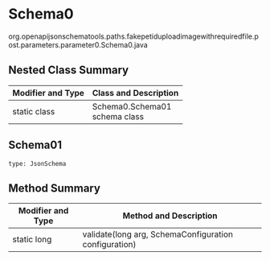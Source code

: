 # Schema0
org.openapijsonschematools.paths.fakepetiduploadimagewithrequiredfile.post.parameters.parameter0.Schema0.java

## Nested Class Summary
| Modifier and Type | Class and Description |
| ----------------- | ---------------------- |
| static class | Schema0.Schema01<br> schema class |

## Schema01
```
type: JsonSchema
```

## Method Summary
| Modifier and Type | Method and Description |
| ----------------- | ---------------------- |
| static long | validate(long arg, SchemaConfiguration configuration) |

